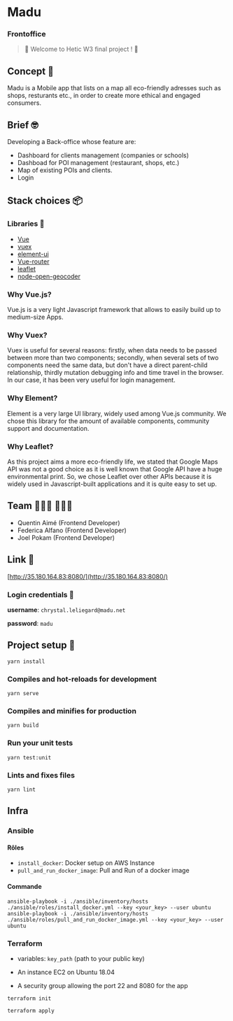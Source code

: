 # Madu 
### Frontoffice


> 🍃 Welcome to Hetic W3 final project ! 🥕


## Concept 🧐

Madu is a Mobile app that lists on a map all eco-friendly adresses such as shops, resturants etc., in order to create more ethical and engaged consumers.

## Brief 🤓

Developing a Back-office whose feature are:

* Dashboard for clients management (companies or schools)
* Dashboad for POI management (restaurant, shops, etc.)
* Map of existing POIs and clients.
* Login

## Stack choices 📦

### Libraries 📕

* [Vue](https://vuejs.org)
* [vuex](https://vuex.vuejs.org)
* [element-ui](https://element.eleme.io/#/fr-FR) 
* [Vue-router](https://router.vuejs.org)
* [leaflet](https://leafletjs.com)
* [node-open-geocoder](https://github.com/joaquimserafim/node-open-geocoder)

### Why Vue.js?
Vue.js is a very light Javascript framework that allows to easily build up to medium-size Apps.


### Why Vuex?
Vuex is useful for several reasons: firstly, when data needs to be passed between more than two components; secondly, when several sets of two components need the same data, but don't have a direct parent-child relationship, thirdly mutation debugging info and time travel in the browser.
In our case, it has been very useful for login management.

### Why Element?

Element is a very large UI library, widely used among Vue.js community.
We chose this library for the amount of available components, community support and documentation.

### Why Leaflet?

As this project aims a more eco-friendly life, we stated that Google Maps API was not a good choice as it is well known that Google API have a huge environmental print.
So, we chose Leaflet over other APIs because it is widely used in Javascript-built applications and it is quite easy to set up.


## Team 👩🏻‍💻 👨🏻‍💻

* Quentin Aimé (Frontend Developer)
* Federica Alfano (Frontend Developer)
* Joel Pokam (Frontend Developer)


## Link 🐼

[http://35.180.164.83:8080/](http://35.180.164.83:8080/)

### Login credentials 🔑

**username**: `chrystal.leliegard@madu.net`

**password**: `madu`

## Project setup 🚀
```
yarn install
```

### Compiles and hot-reloads for development
```
yarn serve
```

### Compiles and minifies for production
```
yarn build
```

### Run your unit tests
```
yarn test:unit
```

### Lints and fixes files
```
yarn lint
```

## Infra

### Ansible

#### Rôles
    
- `install_docker`: Docker setup on AWS Instance
- `pull_and_run_docker_image`: Pull and Run of a docker image

#### Commande

`ansible-playbook -i ./ansible/inventory/hosts ./ansible/roles/install_docker.yml --key <your_key> --user ubuntu`
`ansible-playbook -i ./ansible/inventory/hosts ./ansible/roles/pull_and_run_docker_image.yml --key <your_key> --user ubuntu`

### Terraform

- variables: `key_path` (path to your public key)

- An instance EC2 on Ubuntu 18.04 
- A security group allowing the port 22 and 8080 for the app

`terraform init`

`terraform apply`
